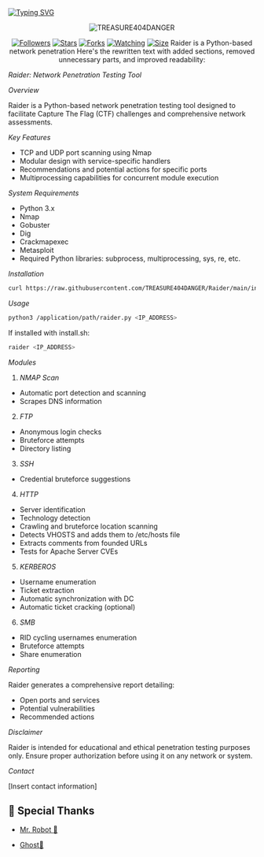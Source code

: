  
   <a>
  <a href="https://git.io/typing-svg"><img src="https://readme-typing-svg.demolab.com?font=EB+Garamond&weight=800&size=28&duration=4000&pause=1000&random=false&width=435&lines=+•★⃝ Raider★⃝•; Python-based+Penetration+Tool;BY+TREASUR404DANGER;RELEASED+DATE+18%2F10%2F2024." alt="Typing SVG" /></a>
 </p>
<p align="center">
<p align="center"><img src="https://profile-counter.glitch.me/{TREASURE404DANGER}/count.svg" alt="TREASURE404DANGER" :: Visitor's Count" /></p>
<p align="center">
<a href="https://github.com/TREASURE404DANGER/followers"><img title="Followers" src="https://img.shields.io/github/followers/TREASURE404DANGER?color=red&style=flat-square"></a>
<a href="https://github.com/TREASURE404DANGER/Raider/stargazers/"><img title="Stars" src="https://img.shields.io/github/stars/TREASURE404DANGER/Raider?color=blue&style=flat-square"></a>
<a href="https://github.com/TREASURE404DANGER/Raider/network/members"><img title="Forks" src="https://img.shields.io/github/forks/TREASURE404DANGER/Raider?color=red&style=flat-square"></a>
<a href="https://github.com/TREASURE404DANGER/Raider/watchers"><img title="Watching" src="https://img.shields.io/github/watchers/TREASURE404DANGER/Raider?label=Watchers&color=blue&style=flat-square"></a>
<a href="https://github.com/TREASURE404DANGER/Raider/"><img title="Size" src="https://img.shields.io/github/repo-size/TREASURE404DANGER/Raider?style=flat-square&color=green"></a>
 Raider is a Python-based network penetration Here's the rewritten text with added sections, removed unnecessary parts, and improved readability:

*Raider: Network Penetration Testing Tool*

*Overview*

Raider is a Python-based network penetration testing tool designed to facilitate Capture The Flag (CTF) challenges and comprehensive network assessments.

*Key Features*

- TCP and UDP port scanning using Nmap
- Modular design with service-specific handlers
- Recommendations and potential actions for specific ports
- Multiprocessing capabilities for concurrent module execution

*System Requirements*

- Python 3.x
- Nmap
- Gobuster
- Dig
- Crackmapexec
- Metasploit
- Required Python libraries: subprocess, multiprocessing, sys, re, etc.

*Installation*


```bash
curl https://raw.githubusercontent.com/TREASURE404DANGER/Raider/main/install.sh|bash
```

*Usage*


```bash
python3 /application/path/raider.py <IP_ADDRESS>
```

If installed with install.sh:


```bash
raider <IP_ADDRESS>
````

*Modules*

1. *NMAP Scan*

- Automatic port detection and scanning
- Scrapes DNS information

2. *FTP*

- Anonymous login checks
- Bruteforce attempts
- Directory listing

3. *SSH*

- Credential bruteforce suggestions

4. *HTTP*

- Server identification
- Technology detection
- Crawling and bruteforce location scanning
- Detects VHOSTS and adds them to /etc/hosts file
- Extracts comments from founded URLs
- Tests for Apache Server CVEs

5. *KERBEROS*

- Username enumeration
- Ticket extraction
- Automatic synchronization with DC
- Automatic ticket cracking (optional)

6. *SMB*

- RID cycling usernames enumeration
- Bruteforce attempts
- Share enumeration

*Reporting*

Raider generates a comprehensive report detailing:

- Open ports and services
- Potential vulnerabilities
- Recommended actions

*Disclaimer*

Raider is intended for educational and ethical penetration testing purposes only. Ensure proper authorization before using it on any network or system.


*Contact*

[Insert contact information]

## 🙇 Special Thanks

- [Mr. Robot 🤖](https://github.com/Sphinxx404)
 
- [Ghost👻](https://github.com/ghostx313)
